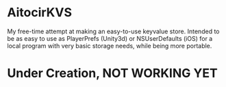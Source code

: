 # AitocirKVS
My free-time attempt at making an easy-to-use keyvalue store. Intended to be as easy to use as PlayerPrefs (Unity3d) or NSUserDefaults (iOS) for a local program with very basic storage needs, while being more portable.

# Under Creation, NOT WORKING YET
